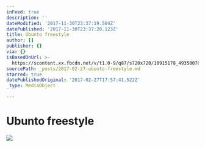 ```yaml
---
inFeed: true
description: ''
dateModified: '2017-11-30T23:37:19.504Z'
datePublished: '2017-11-30T23:37:20.123Z'
title: Ubunto freestyle
author: []
publisher: {}
via: {}
isBasedOnUrl: >-
  https://scontent.xx.fbcdn.net/v/t1.0-9/q87/s720x720/10915178_4935007068472_4383627153076071614_n.jpg?oh=1b3da3702b605099cf86536cec4dff0e&oe=597372A8
sourcePath: _posts/2017-02-27-ubunto-freestyle.md
starred: true
datePublishedOriginal: '2017-02-27T17:57:41.522Z'
_type: MediaObject

---
```

# Ubunto freestyle
![](https://imgflo.herokuapp.com/graph/2b2431f8e7ba7b0/4c5669672d14d63062e1bf87fca4f159/noop.jpg?input=https%3A%2F%2Fscontent.xx.fbcdn.net%2Fv%2Ft1.0-9%2Fq87%2Fs720x720%2F10915178_4935007068472_4383627153076071614_n.jpg%3Foh%3D1b3da3702b605099cf86536cec4dff0e%26oe%3D597372A8)